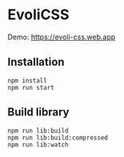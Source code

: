 # EvoliCSS

Demo: https://evoli-css.web.app

## Installation

```
npm install
npm run start
```

## Build library

```
npm run lib:build
npm run lib:build:compressed
npm run lib:watch
```
